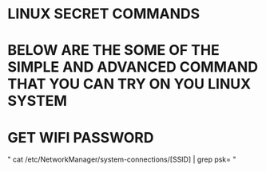 # LINUX SECRET COMMANDS 

# BELOW ARE THE SOME OF THE SIMPLE AND ADVANCED COMMAND THAT YOU CAN TRY ON YOU LINUX SYSTEM





# GET WIFI PASSWORD
  " cat /etc/NetworkManager/system-connections/[SSID] | grep psk= "
